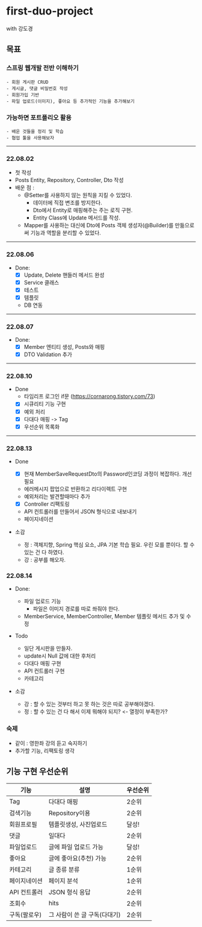 # first-duo-project

with 강도경

## 목표

### 스프링 웹개발 전반 이해하기

	- 회원 게시판 CRUD
    - 게시글, 댓글 비밀번호 작성
	- 회원가입 기반
	- 파일 업로드(이미지), 좋아요 등 추가적인 기능을 추가해보기

### 가능하면 포트폴리오 활용

	- 배운 것들을 정리 및 학습
	- 협업 툴을 사용해보자

---

### 22.08.02

- 첫 작성
- Posts Entity, Repository, Controller, Dto 작성
- 배운 점 :
    - @Setter를 사용하지 않는 원칙을 지킬 수 있었다.
        - 데이터에 직접 변조를 방지한다.
        - Dto에서 Entity로 매핑해주는 주는 로직 구현.
        - Entity Class에 Update 메서드를 작성.
    - Mapper를 사용하는 대신에 Dto에 Posts 객체 생성자(@Builder)를 만듦으로써 기능과 역할을 분리할 수 있었다.

---

### 22.08.06

- Done:
    - [x] Update, Delete 핸들러 메서드 완성
    - [x] Service 클래스
    - [x] 테스트
    - [x] 템플릿
    - DB 연동

---

### 22.08.07

- Done:
    - [x] Member 엔티티 생성, Posts와 매핑
    - [x] DTO Validation 추가

---

### 22.08.10

- Done
    - 타임리프 로그인 if문 (https://cornarong.tistory.com/73)
    - [x] 시큐리티 기능 구현
    - [x] 예외 처리
    - [x] 다대다 매핑 -> Tag
    - [x] 우선순위 목록화

---

### 22.08.13

- Done
    - [x] 현재 MemberSaveRequestDto의 Password인코딩 과정이 복잡하다. 개선필요
    - 에러메시지 팝업으로 반환하고 리다이렉트 구현
    - 예외처리는 발견할때마다 추가
    - [x] Controller 리팩토링
    - API 컨트롤러를 만들어서 JSON 형식으로 내보내기
    - 페이지네이션

- 소감
    - 정 : 객체지향, Spring 핵심 요소, JPA 기본 학습 필요. 우린 모를 뿐이다. 할 수 있는 건 다 하였다.
    - 강 : 공부를 해오자.

### 22.08.14

- Done:
  - 파일 업로드 기능
    - 파일은 이미지 경로를 따로 쏴줘야 한다.
  - MemberService, MemberController, Member 템플릿 메서드 추가 및 수정

- Todo
  - 일단 게시판을 만들자.
  - update시 Null 값에 대한 후처리
  - 다대다 매핑 구현
  - API 컨트롤러 구현
  - 카테고리
- 소감
  - 강 : 할 수 있는 것부터 하고 못 하는 것은 따로 공부해야겠다. 
  - 정 : 할 수 있는 건 다 해서 이제 뭐해야 되지? <- 열정이 부족한가? 

### 숙제
- 같이 : 영한좌 강의 듣고 숙지하기
- 추가할 기능, 리팩토링 생각

## 기능 구현 우선순위

| 기능       | 설명                | 우선순위 |
|----------|-------------------|------|
| Tag      | 다대다 매핑            | 2순위  |
| 검색기능     | Repository이용      | 2순위  |
| 회원프로필    | 템플릿생성, 사진업로드      | 달성!  |
| 댓글       | 일대다               | 2순위  |
| 파일업로드    | 글에 파일 업로드 가능      | 달성!  |
| 좋아요      | 글에 좋아요(추천) 가능     | 2순위  |
| 카테고리     | 글 종류 분류           | 1순위  |
| 페이지네이션   | 페이지 분석            | 1순위  |
| API 컨트롤러 | JSON 형식 응답        | 2순위  |
| 조회수 | hits              | 2순위  |
| 구독(팔로우) | 그 사람이 쓴 글 구독(다대기) | 2순위  | 